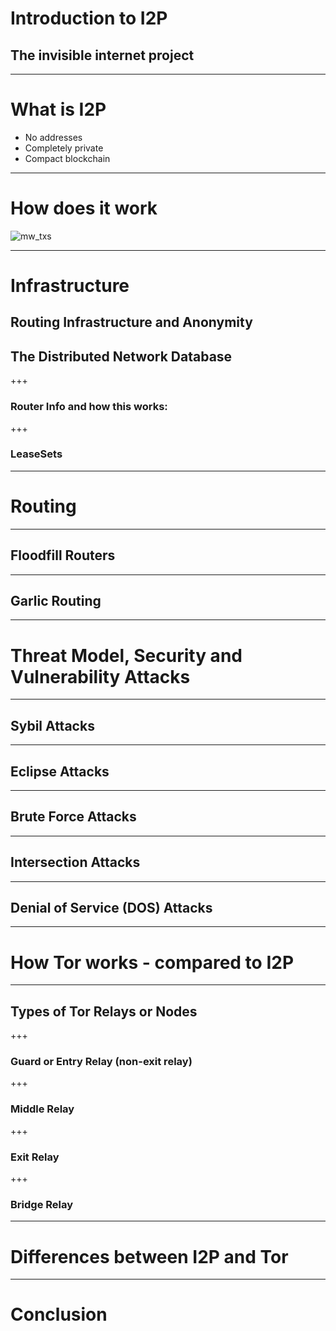 # Introduction to I2P
## The invisible internet project

---
# What is I2P

* No addresses
* Completely private
* Compact blockchain

---

# How does it work

![mw_txs](https://raw.githubusercontent.com/tari-labs/tari-university/master/src/protocols/mimblewimble-1/sources/mw_txs.png)

---

# Infrastructure

## Routing Infrastructure and Anonymity

## The Distributed Network Database

+++ 

### Router Info and how this works:

+++
### LeaseSets

---

# Routing 

--- 
## Floodfill Routers 


---
## Garlic Routing


---
# Threat Model, Security and Vulnerability Attacks


---
## Sybil Attacks 


---
## Eclipse Attacks 


---
## Brute Force Attacks 


---
## Intersection Attacks 


---
## Denial of Service (DOS) Attacks 


---
# How Tor works - compared to I2P


---
## Types of Tor Relays or Nodes 


+++ 
### Guard or Entry Relay (non-exit relay)


+++ 
### Middle Relay


+++ 
### Exit Relay


+++ 
### Bridge Relay


---
# Differences between I2P and Tor


---
# Conclusion
